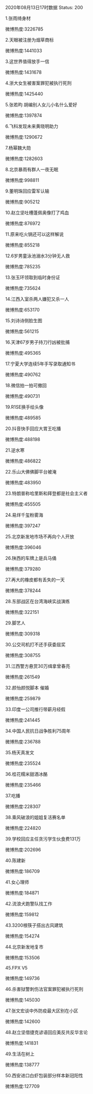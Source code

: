 2020年08月13日17时数据
Status: 200

1.张雨绮身材

微博热度:3226785

2.天眼被注册为烟草商标

微博热度:1441033

3.这世界值得放手一信

微博热度:1431678

4.浙大女生被害案罪犯被执行死刑

微博热度:1425440

5.张若昀 胡编别人女儿小名什么爱好

微博热度:1397874

6.飞科发现未来黄晓明助力

微博热度:1290672

7.杨幂魏大勋

微博热度:1282603

8.北京暴雨有群人一夜无眠

微博热度:998811

9.董明珠回应雷军认输

微博热度:905212

10.赵立坚吐槽蓬佩奥像打了鸡血

微博热度:876972

11.原来吃火锅还可以这样解说

微博热度:855218

12.6岁男童泳池溺水3分钟无人救

微博热度:785235

13.张玉环领取到临时身份证

微博热度:735624

14.江西入室杀两人嫌犯又杀一人

微博热度:653170

15.刘诗诗侧脸生图

微博热度:561215

16.天津67岁男子持刀行凶被批捕

微博热度:495365

17.宁夏大学连续5年手写录取通知书

微博热度:490762

18.微信拍一拍可撤回

微博热度:490731

19.R1SE换手绘头像

微博热度:489585

20.抖音快手回应大胃王吃播

微博热度:488198

21.逆水寒

微博热度:486822

22.乐山大佛佛脚平台被淹

微博热度:483950

23.特朗普称哈里斯和拜登都是社会主义者

微博热度:455505

24.易烊千玺粉雾海

微博热度:397247

25.北京新发地市场不再向个人开放

微博热度:396046

26.陕西的车牌上是兵马俑

微博热度:379280

27.再大的橡皮都有丢失的一天

微博热度:378244

28.东部战区在台湾海峡实战演练

微博热度:322151

29.脚艺人

微博热度:309318

30.公交司机打不还手获委屈奖

微博热度:308755

31.江西警方悬赏30万缉拿曾春亮

微博热度:261549

32.颜怡颜悦脚本 催婚

微博热度:259879

33.印度一公司推行带薪月经假

微博热度:241445

34.中国人民抗日战争胜利75周年

微博热度:236788

35.杨天真发文

微博热度:235524

36.桂花糯米甜酒冰酪

微博热度:235466

37.吃播

微博热度:228307

38.乘风破浪的姐姐复活赛名单

微博热度:224820

39.学校回应主任贪污学生伙食费131万

微博热度:202696

40.陈建新

微博热度:186709

41.女心理师

微博热度:184871

42.流浪犬跑警队找工作

微博热度:159812

43.3200根筷子搭出古风建筑

微博热度:154274

44.北京新发地复市

微博热度:153506

45.FPX V5

微博热度:149736

46.杀害狱警刺伤法官案罪犯被执行死刑

微博热度:145030

47.张文宏谈中外防疫最大区别在小区

微博热度:142600

48.赵立坚借捷克谚语回应美反共反华言论

微博热度:141831

49.生活在树上

微博热度:138777

50.西安进口白虾包装部分样本新冠阳性

微博热度:127709

